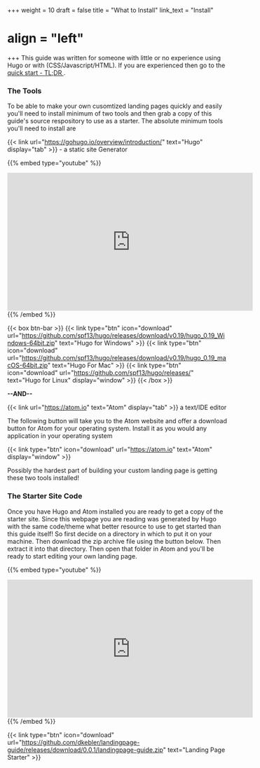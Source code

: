 +++
weight = 10
draft = false
title = "What to Install"
link_text = "Install"
# align = "left"
+++
This guide was written for someone with little or no experience using Hugo or with (CSS/Javascript/HTML).  If you are experienced then go to the [quick start - TL;DR ](#quick).

### The Tools

To be able to make your own cusomtized landing pages quickly and easily you'll need to install minimum of two tools and then grab a copy of this guide's source respository to use as a starter. The absolute minimum tools you'll need to install are

{{< link url="https://gohugo.io/overview/introduction/" text="Hugo" display="tab" >}}  - a static site Generator

{{% embed type="youtube" %}}
<iframe width="560" height="315" src="https://www.youtube.com/embed/7G6TcT1liQw" frameborder="0" allowfullscreen></iframe>
{{% /embed  %}}

{{< box btn-bar >}}
{{< link type="btn" icon="download" url="https://github.com/spf13/hugo/releases/download/v0.19/hugo_0.19_Windows-64bit.zip" text="Hugo for Windows" >}}
{{< link type="btn" icon="download" url="https://github.com/spf13/hugo/releases/download/v0.19/hugo_0.19_macOS-64bit.zip" text="Hugo For Mac" >}}
{{< link type="btn" icon="download" url="https://github.com/spf13/hugo/releases/" text="Hugo for Linux" display="window" >}}
{{< /box >}}

**--AND--**

{{< link url="https://atom.io" text="Atom" display="tab" >}} a text/IDE editor

The following button will take you to the Atom website and offer a download button for Atom for your operating system.  Install it as you would any application in your operating system

{{< link type="btn" icon="download" url="https://atom.io" text="Atom" display="window" >}}

Possibly the hardest part of building your custom landing page is getting these two tools installed!

### The Starter Site Code

Once you have Hugo and Atom installed you are ready to get a copy of the starter site.  Since this webpage you are reading was generated by Hugo with the same code/theme what better resource to use to get started than this guide itself!  So first decide on a directory in which to put it on your machine.  Then download the zip archive file using the button below.  Then extract it into that directory.  Then open that folder in Atom and you'll be ready to start editing your own landing page.  

{{% embed type="youtube" %}}
<iframe width="560" height="315" src="https://www.youtube.com/embed/puNKieFtJ3s" frameborder="0" allowfullscreen></iframe>
{{% /embed  %}}

{{< link type="btn" icon="download" url="https://github.com/dkebler/landingpage-guide/releases/download/0.0.1/landingpage-guide.zip" text="Landing Page Starter" >}}
